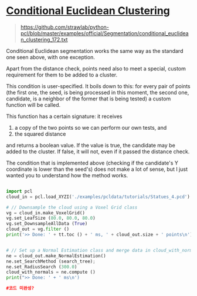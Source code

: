 # [Conditional Euclidean Clustering](http://pointclouds.org/documentation/tutorials/conditional_euclidean_clustering.php#conditional-euclidean-clustering)

> https://github.com/strawlab/python-pcl/blob/master/examples/official/Segmentation/conditional_euclidean_clustering_172.txt

Conditional Euclidean segmentation works the same way as the standard one seen above, with one exception. 

Apart from the distance check, points need also to meet a special, custom requirement for them to be added to a cluster.

This condition is user-specified. It boils down to this: for every pair of points (the first one, the seed, is being processed in this moment, the second one, candidate, is a neighbor of the former that is being tested) a custom function will be called. 

This function has a certain signature: it receives

1. a copy of the two points so we can perform our own tests, and
2. the squared distance

and returns a boolean value. If the value is true, the candidate may be added to the cluster. If false, it will not, even if it passed the distance check.

The condition that is implemented above (checking if the candidate's Y coordinate is lower than the seed's) does not make a lot of sense, but I just wanted you to understand how the method works.


```python

import pcl
cloud_in = pcl.load_XYZI('./examples/pcldata/tutorials/Statues_4.pcd')

# // Downsample the cloud using a Voxel Grid class
vg = cloud_in.make_VoxelGrid()
vg.set_LeafSize (80.0, 80.0, 80.0)
vg.set_DownsampleAllData (True)
cloud_out = vg.filter ()
print('>> Done: ' + tt.toc () + ' ms, ' + cloud_out.size + ' points\n')


# // Set up a Normal Estimation class and merge data in cloud_with_normals
ne = cloud_out.make_NormalEstimation()
ne.set_SearchMethod (search_tree);
ne.set_RadiusSearch (300.0)
cloud_with_normals = ne.compute ()
print(">> Done: ' + ' ms\n')

#코드 미완성?
```

